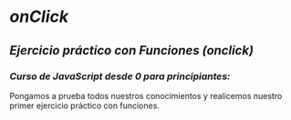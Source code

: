# **_onClick_**

## **_Ejercicio práctico con Funciones (onclick)_**

### **_Curso de JavaScript desde 0 para principiantes:_**
Pongamos a prueba todos nuestros conocimientos y realicemos nuestro primer ejercicio práctico con funciones.
